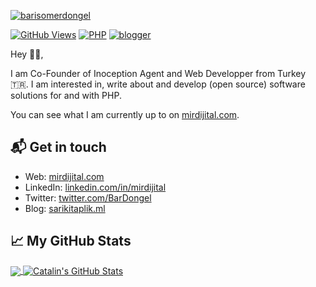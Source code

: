 [![barisomerdongel](https://mirdijital.com/img/person/pp.jpg)][1]

[![GitHub Views](https://komarev.com/ghpvc/?username=barisdongel&color=FAC151)][1]
[![PHP](https://img.shields.io/badge/php-Fan-FAC151.svg?logo=php&logoWidth=20)](https://github.com/barisdongel)
[![blogger](https://img.shields.io/badge/Blogger-Follow%20Me-FAC151.svg?logo=hashnode&logoWidth=20)][4]

Hey 👋🏻,

I am Co-Founder of Inoception Agent and Web Developper from Turkey
🇹🇷. I am interested in, write about and develop (open source) software solutions
for and with PHP.

You can see what I am currently up to on [mirdijital.com][1].

## 📬 Get in touch

- Web: [mirdijital.com][1]
- LinkedIn: [linkedin.com/in/mirdijital][2]
- Twitter: [twitter.com/BarDongel][3]
- Blog: [sarikitaplik.ml][4]

## &#x1f4c8; My GitHub Stats

<a href="https://github.com/barisdongel/barisdongel">
  <img align="center" src="https://github-readme-stats.vercel.app/api/top-langs/?username=barisdongel&hide=java,html&title_color=ffffff&text_color=c9cacc&icon_color=2bbc8a&bg_color=1d1f21" />
</a>

<a href="https://github.com/barisdongel/barisdongel">
  <img align="center" src="https://github-readme-stats.vercel.app/api?username=barisdongel&show_icons=true&line_height=27&count_private=true&title_color=ffffff&text_color=c9cacc&icon_color=2bbc8a&bg_color=1d1f21" alt="Catalin's GitHub Stats" />
</a>

[1]:
  https://mirdijital.com
[2]: https://www.linkedin.com/in/mirdijital/
[3]: https://twitter.com/BarDongel
[4]: https://sarikitaplik.ml

